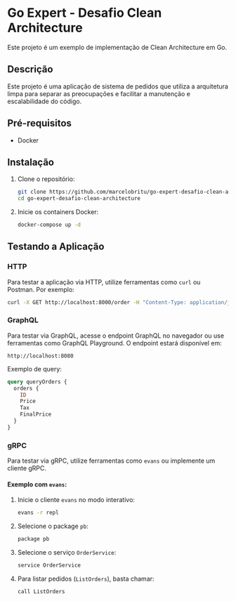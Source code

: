 # Go Expert - Desafio Clean Architecture

Este projeto é um exemplo de implementação de Clean Architecture em Go.

## Descrição

Este projeto é uma aplicação de sistema de pedidos que utiliza a arquitetura limpa para separar as preocupações e facilitar a manutenção e escalabilidade do código.

## Pré-requisitos

- Docker

## Instalação

1. Clone o repositório:

   ```sh
   git clone https://github.com/marcelobritu/go-expert-desafio-clean-architecture.git
   cd go-expert-desafio-clean-architecture
   ```

2. Inicie os containers Docker:
   ```sh
   docker-compose up -d
   ```

## Testando a Aplicação

### HTTP

Para testar a aplicação via HTTP, utilize ferramentas como `curl` ou Postman. Por exemplo:

```sh
curl -X GET http://localhost:8000/order -H "Content-Type: application/json"
```

### GraphQL

Para testar via GraphQL, acesse o endpoint GraphQL no navegador ou use ferramentas como GraphQL Playground. O endpoint estará disponível em:

```
http://localhost:8080
```

Exemplo de query:

```graphql
query queryOrders {
  orders {
    ID
    Price
    Tax
    FinalPrice
  }
}
```

### gRPC

Para testar via gRPC, utilize ferramentas como `evans` ou implemente um cliente gRPC.

#### Exemplo com `evans`:

1. Inicie o cliente `evans` no modo interativo:

   ```sh
   evans -r repl
   ```

2. Selecione o package `pb`:

   ```sh
   package pb
   ```

3. Selecione o serviço `OrderService`:

   ```sh
   service OrderService
   ```

4. Para listar pedidos (`ListOrders`), basta chamar:
   ```sh
   call ListOrders
   ```
